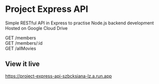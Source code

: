 # Project Express API

Simple RESTful API in Express to practise Node.js backend development  
Hosted on Google Cloud Drive

GET /members  
GET /members/:id  
GET /allMovies

## View it live

https://project-express-api-szbcksiana-lz.a.run.app
